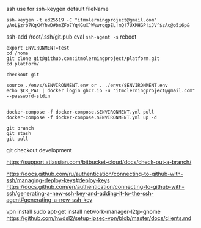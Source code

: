 ssh
use for ssh-keygen default fileName

```
ssh-keygen -t ed25519 -C "itmolerningproject@gmail.com" 
yAoL$zrb7KqKMYhwD#bmZFo7Yq4GuX^W%wrqqpEL!mQ!7UXMHGP!iJV^$zAc@o5i6p&
```

ssh-add /root/.ssh/git.pub
eval `ssh-agent -s`
reboot

```
export ENVIRONMENT=test
cd /home
git clone git@github.com:itmolerningproject/platform.git
cd platform/

checkout git 

source ./envs/$ENVIRONMENT.env or . ./envs/$ENVIRONMENT.env
echo $CR_PAT | docker login ghcr.io -u "itmolerningproject@gmail.com" --password-stdin


docker-compose -f docker-compose.$ENVIRONMENT.yml pull
docker-compose -f docker-compose.$ENVIRONMENT.yml up -d
```

```
git branch 
git stash
git pull

```

git checkout development

https://support.atlassian.com/bitbucket-cloud/docs/check-out-a-branch/

https://docs.github.com/ru/authentication/connecting-to-github-with-ssh/managing-deploy-keys#deploy-keys
https://docs.github.com/en/authentication/connecting-to-github-with-ssh/generating-a-new-ssh-key-and-adding-it-to-the-ssh-agent#generating-a-new-ssh-key

vpn install sudo apt-get install network-manager-l2tp-gnome
https://github.com/hwdsl2/setup-ipsec-vpn/blob/master/docs/clients.md